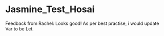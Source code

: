 # Jasmine_Test_Hosai

Feedback from Rachel:
Looks good! As per best practise, i would update Var to be Let. 
